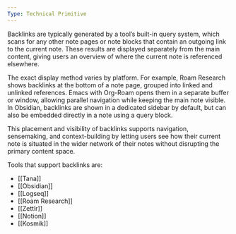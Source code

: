 ```yaml
---
Type: Technical Primitive
---
```

Backlinks are typically generated by a tool’s built-in query system, which scans for any other note pages or note blocks that contain an outgoing link to the current note. These results are displayed separately from the main content, giving users an overview of where the current note is referenced elsewhere.

The exact display method varies by platform. For example, Roam Research shows backlinks at the bottom of a note page, grouped into linked and unlinked references. Emacs with Org-Roam opens them in a separate buffer or window, allowing parallel navigation while keeping the main note visible. In Obsidian, backlinks are shown in a dedicated sidebar by default, but can also be embedded directly in a note using a query block.

This placement and visibility of backlinks supports navigation, sensemaking, and context-building by letting users see how their current note is situated in the wider network of their notes without disrupting the primary content space.

Tools that support backlinks are:
- [[Tana]]
- [[Obsidian]]
- [[Logseq]]
- [[Roam Research]]
- [[Zettlr]]
- [[Notion]]
- [[Kosmik]]